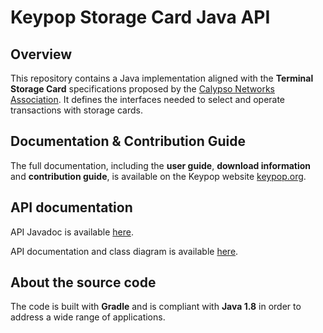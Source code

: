 # Keypop Storage Card Java API

## Overview

This repository contains a Java implementation aligned with the **Terminal Storage Card** specifications proposed
by the [Calypso Networks Association](https://www.calypsonet.org). It defines the interfaces needed to select and operate transactions with 
storage cards.

## Documentation & Contribution Guide

The full documentation, including the **user guide**, **download information** and **contribution guide**, is available 
on the Keypop website [keypop.org](https://keypop.org/).

## API documentation

API Javadoc is available [here](https://docs.keypop.org/keypop-storagecard-java-api).

API documentation and class diagram is available 
[here](https://docs.terminal-api.calypsonet.org/).

## About the source code

The code is built with **Gradle** and is compliant with **Java 1.8** in order to address a wide range of applications.
